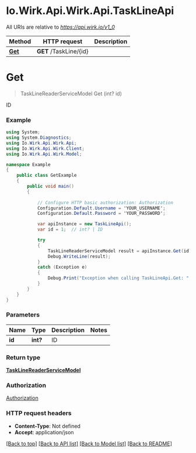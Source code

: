 # Io.Wirk.Api.Wirk.Api.TaskLineApi

All URIs are relative to *https://api.wirk.io/v1_0*

Method | HTTP request | Description
------------- | ------------- | -------------
[**Get**](TaskLineApi.md#get) | **GET** /TaskLine/{id} | 


# **Get**
> TaskLineReaderServiceModel Get (int? id)



ID

### Example
```csharp
using System;
using System.Diagnostics;
using Io.Wirk.Api.Wirk.Api;
using Io.Wirk.Api.Wirk.Client;
using Io.Wirk.Api.Wirk.Model;

namespace Example
{
    public class GetExample
    {
        public void main()
        {
            
            // Configure HTTP basic authorization: Authorization
            Configuration.Default.Username = 'YOUR_USERNAME';
            Configuration.Default.Password = 'YOUR_PASSWORD';

            var apiInstance = new TaskLineApi();
            var id = 1;  // int? | ID

            try
            {
                TaskLineReaderServiceModel result = apiInstance.Get(id);
                Debug.WriteLine(result);
            }
            catch (Exception e)
            {
                Debug.Print("Exception when calling TaskLineApi.Get: " + e.Message );
            }
        }
    }
}
```

### Parameters

Name | Type | Description  | Notes
------------- | ------------- | ------------- | -------------
 **id** | **int?**| ID | 

### Return type

[**TaskLineReaderServiceModel**](TaskLineReaderServiceModel.md)

### Authorization

[Authorization](../README.md#Authorization)

### HTTP request headers

 - **Content-Type**: Not defined
 - **Accept**: application/json

[[Back to top]](#) [[Back to API list]](../README.md#documentation-for-api-endpoints) [[Back to Model list]](../README.md#documentation-for-models) [[Back to README]](../README.md)

